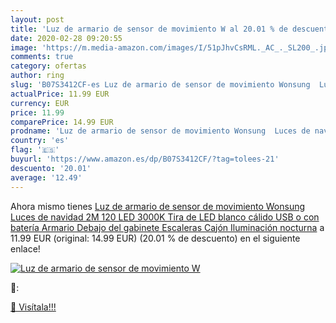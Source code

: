 ```yaml
---
layout: post
title: 'Luz de armario de sensor de movimiento W al 20.01 % de descuento'
date: 2020-02-28 09:20:55
image: 'https://m.media-amazon.com/images/I/51pJhvCsRML._AC_._SL200_.jpg'
comments: true
category: ofertas
author: ring
slug: 'B07S3412CF-es Luz de armario de sensor de movimiento Wonsung  Luces de navidad 2M 120 LED 3000K Tira de LED blanco cálido  USB o con batería  Armario  Debajo del gabinete  Escaleras  Cajón  Iluminación nocturna'
actualPrice: 11.99 EUR
currency: EUR
price: 11.99
comparePrice: 14.99 EUR
prodname: 'Luz de armario de sensor de movimiento Wonsung  Luces de navidad 2M 120 LED 3000K Tira de LED blanco cálido  USB o con batería  Armario  Debajo del gabinete  Escaleras  Cajón  Iluminación nocturna'
country: 'es'
flag: '🇪🇸'
buyurl: 'https://www.amazon.es/dp/B07S3412CF/?tag=tolees-21'
descuento: '20.01'
average: '12.49'
---
```


Ahora mismo tienes [Luz de armario de sensor de movimiento Wonsung  Luces de navidad 2M 120 LED 3000K Tira de LED blanco cálido  USB o con batería  Armario  Debajo del gabinete  Escaleras  Cajón  Iluminación nocturna](https://www.amazon.es/dp/B07S3412CF/?tag=tolees-21) a 11.99 EUR (original: 14.99 EUR) (20.01 %  de descuento) en el siguiente enlace!

[![Luz de armario de sensor de movimiento W](https://m.media-amazon.com/images/I/51pJhvCsRML._AC_._SL200_.jpg)](https://www.amazon.es/dp/B07S3412CF/?tag=tolees-21)

🔎:


[🛒 Visítala!!!](https://www.amazon.es/dp/B07S3412CF/?tag=tolees-21)
